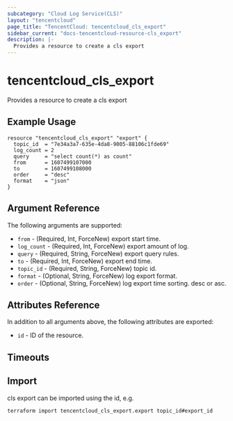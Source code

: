 ```yaml
---
subcategory: "Cloud Log Service(CLS)"
layout: "tencentcloud"
page_title: "TencentCloud: tencentcloud_cls_export"
sidebar_current: "docs-tencentcloud-resource-cls_export"
description: |-
  Provides a resource to create a cls export
---
```


# tencentcloud_cls_export

Provides a resource to create a cls export

## Example Usage

```hcl
resource "tencentcloud_cls_export" "export" {
  topic_id  = "7e34a3a7-635e-4da8-9005-88106c1fde69"
  log_count = 2
  query     = "select count(*) as count"
  from      = 1607499107000
  to        = 1607499108000
  order     = "desc"
  format    = "json"
}
```

## Argument Reference

The following arguments are supported:

* `from` - (Required, Int, ForceNew) export start time.
* `log_count` - (Required, Int, ForceNew) export amount of log.
* `query` - (Required, String, ForceNew) export query rules.
* `to` - (Required, Int, ForceNew) export end time.
* `topic_id` - (Required, String, ForceNew) topic id.
* `format` - (Optional, String, ForceNew) log export format.
* `order` - (Optional, String, ForceNew) log export time sorting. desc or asc.

## Attributes Reference

In addition to all arguments above, the following attributes are exported:

* `id` - ID of the resource.



## Timeouts

<no value>


## Import

cls export can be imported using the id, e.g.

```
terraform import tencentcloud_cls_export.export topic_id#export_id
```

